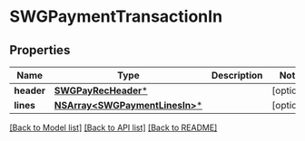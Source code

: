 # SWGPaymentTransactionIn

## Properties
Name | Type | Description | Notes
------------ | ------------- | ------------- | -------------
**header** | [**SWGPayRecHeader***](SWGPayRecHeader.md) |  | [optional] 
**lines** | [**NSArray&lt;SWGPaymentLinesIn&gt;***](SWGPaymentLinesIn.md) |  | [optional] 

[[Back to Model list]](../README.md#documentation-for-models) [[Back to API list]](../README.md#documentation-for-api-endpoints) [[Back to README]](../README.md)


